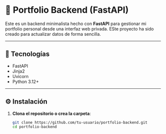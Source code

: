 # 📁 Portfolio Backend (FastAPI)

Este es un backend minimalista hecho con **FastAPI** para gestionar mi portfolio personal desde una interfaz web privada. ESte proyecto ha sido creado para actualizar datos de forma sencilla. 

---

## 🚀 Tecnologías

- FastAPI
- Jinja2
- Uvicorn
- Python 3.12+

---

## ⚙️ Instalación

1. **Clona el repositorio o crea la carpeta**:

   ```bash
   git clone https://github.com/tu-usuario/portfolio-backend.git
   cd portfolio-backend
